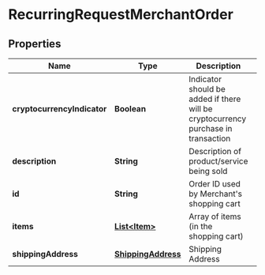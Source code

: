
# RecurringRequestMerchantOrder

## Properties
Name | Type | Description | Notes
------------ | ------------- | ------------- | -------------
**cryptocurrencyIndicator** | **Boolean** | Indicator should be added if there will be cryptocurrency purchase in transaction |  [optional]
**description** | **String** | Description of product/service being sold | 
**id** | **String** | Order ID used by Merchant&#39;s shopping cart | 
**items** | [**List&lt;Item&gt;**](Item.md) | Array of items (in the shopping cart) |  [optional]
**shippingAddress** | [**ShippingAddress**](ShippingAddress.md) | Shipping Address |  [optional]



